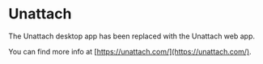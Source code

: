 # Unattach

The Unattach desktop app has been replaced with the Unattach web app.

You can find more info at [https://unattach.com/](https://unattach.com/).

